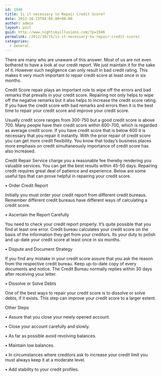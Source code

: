 ```yaml
---
id: 1946
title: Is it necessary to Repair Credit Score?
date: 2012-10-15T04:04:00+00:00
author: admin
layout: post
guid: http://www.nightskyillusions.com/?p=1946
permalink: /2012/10/15/is-it-necessary-to-repair-credit-score/
categories:
  - General
---
```

There are many who are unaware of this answer. Most of us are not even bothered to have a look at our credit report. We just maintain it for the sake of it. However such negligence can only result in bad credit rating. This makes it very much important to repair credit score at least once in six months.

Credit Score repair plays an important role to wipe off the errors and bad remarks that prevails in your credit score. Repairing not only helps to wipe off the negative remarks but it also helps to increase the credit score rating. If you have the credit score with bad remarks and errors then it is the best time to repair your credit score and improve your credit score.

Usually credit score ranges from 300-750 but a good credit score is above 700. Many people have their credit score within 600-700, which is regarded as average credit score. If you have credit score that is below 600 it is necessary that you repair it instantly. With the prior repair of credit score you can get more credit flexibility. You know that today&#8217;s business places more emphasis on credit simultaneously importance of credit score has also increased.

Credit Repair Service charge you a reasonable fee thereby rendering you valuable services. You can get the best results within 45-50 days. Repairing credit requires great deal of patience and experience. Below are some useful tips that can prove helpful in repairing your credit score.

• Order Credit Report
  
Initially you must order your credit report from different credit bureaus. Remember different credit bureaus have different ways of calculating a credit score.

• Ascertain the Report Carefully
  
You need to check your credit report properly. It’s quite possible that you find at least one error. Credit bureau calculates your credit score on the basis of the information they get from your creditors. Its your duty to polish and up-date your credit score at least once in six months.

• Dispute and Document Strategy
  
If you find any mistake in your credit score assure that you ask the reason from the respective credit bureau. Keep up-to-date copy of every documents and notice. The Credit Bureau normally replies within 30 days after receiving your letter.

• Dissolve or Solve Debts
  
One of the best ways to repair your credit score is to dissolve or solve debts, if it exists. This step can improve your credit score to a larger extent.

Other Steps

• Assure that you close your newly opened account.
  
• Close your account carefully and slowly.
  
• As far as possible avoid revolving balances.
  
• Maintain low balances.
  
• In circumstances where creditors ask to increase your credit limit you must always keep it at a moderate level.
  
• Add stability to your credit profiles.